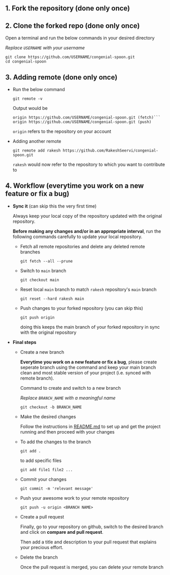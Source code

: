 ## 1. Fork the repository (done only once)

## 2. Clone the forked repo (done only once)
Open a terminal and run the below commands in your desired directory

*Replace `USERNAME` with your username*
```
git clone https://github.com/USERNAME/congenial-spoon.git
cd congenial-spoon
```

## 3. Adding remote (done only once)
    
- Run the below command
        
    ```
    git remote -v
    ```

    Output would be
    ```
    origin https://github.com/USERNAME/congenial-spoon.git (fetch)```
    origin https://github.com/USERNAME/congenial-spoon.git (push)
    ```

    `origin` refers to the repository on your account

- Adding another remote
    
    ```
    git remote add rakesh https://github.com/RakeshSeervi/congenial-spoon.git
    ```

    `rakesh` would now refer to the repository to which you want to contribute to

## 4. Workflow (everytime you work on a new feature or fix a bug)

- **Sync it** (can skip this the very first time)
  
    Always keep your local copy of the repository updated with the original repository. 

    **Before making any changes and/or in an appropriate interval**, run the following commands carefully to update your local repository. 

    - Fetch all remote repositories and delete any deleted remote branches
        ```
        git fetch --all --prune
        ```
    - Switch to `main` branch
        ```
        git checkout main
        ```
    - Reset local `main` branch to match `rakesh` repository's `main` branch
        ```
        git reset --hard rakesh main
        ```
    - Push changes to your forked repository (you can skip this)
        ```
        git push origin
        ```
        doing this keeps the main branch of your forked repository in sync with the original repository

- **Final steps**
  - Create a new branch
  
    **Everytime you work on a new feature or fix a bug**, please create seperate branch using the command and keep your main branch clean and most
stable version of your project (i.e. synced with remote branch). 

    Command to create and switch to a new branch

    *Replace `BRANCH_NAME` with a meaningful name*
    ```
    git checkout -b BRANCH_NAME
    ```
  - Make the desired changes 
    
    Follow the instructions in [README.md](<../main/README.md>) to set up and get the project running and then proceed with your changes
    
  - To add the changes to the branch
    ```
    git add .
    ```
    to add specific files
    ```
    git add file1 file2 ...
    ```

  - Commit your changes
    ```
    git commit -m 'relevant message'
    ```
  - Push your awesome work to your remote repository
    ```
    git push -u origin <BRANCH NAME>
    ```
  - Create a pull request
  
    Finally, go to your repository on github, switch to the desired branch and click on **compare and pull request**. 

    Then add a title and description to your pull request that explains your precious effort.
  
  - Delete the branch

    Once the pull request is merged, you can delete your remote branch
